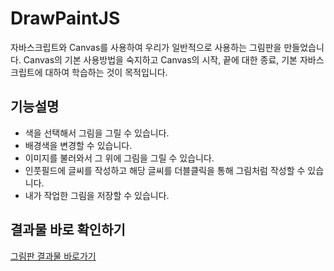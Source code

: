 # DrawPaintJS
자바스크립트와 Canvas를 사용하여 우리가 일반적으로 사용하는 그림판을 만들었습니다.
Canvas의 기본 사용방법을 숙지하고 Canvas의 시작, 끝에 대한 종료, 기본 자바스크립트에 대하여 
학습하는 것이 목적입니다.

## 기능설명
- 색을 선택해서 그림을 그릴 수 있습니다.
- 배경색을 변경할 수 있습니다.
- 이미지를 불러와서 그 위에 그림을 그릴 수 있습니다.
- 인풋필드에 글씨를 작성하고 해당 글씨를 더블클릭을 통해 그림처럼 작성할 수 있습니다.
- 내가 작업한 그림을 저장할 수 있습니다.

## 결과물 바로 확인하기
<a href="https://heodokyung.github.io/DrawPaintJS/" target="_blank">그림판 결과물 바로가기</a>
